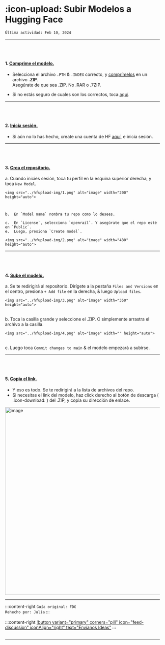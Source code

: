 
# :icon-upload: Subir Modelos a Hugging Face

``Última actividad: Feb 10, 2024``
***
###### ‎ 
#### 1. <u>Comprime el modelo.</u>         
- Selecciona el archivo ``.PTH`` & ``.INDEX`` correcto, y [<u>comprímelos</u>](https://support.microsoft.com/es-es/windows/comprimir-y-descomprimir-archivos-8d28fa72-f2f9-712f-67df-f80cf89fd4e5#:~:text=Para%20comprimir%20un%20archivo%20o%20una%20carpeta&text=Mantenga%20presionado%20o%20haga%20clic,nombre%20en%20la%20misma%20ubicaci%C3%B3n) en un archivo **.ZIP**.       
Asegúrate de que sea .ZIP. No .RAR o .7ZIP.

- Si no estás seguro de cuales son los correctos, toca <u>[aquí](http://localhost:5000/gu%C3%ADas-populares/modelos-de-voz--c%C3%B3mo-buscarlos/#archivos-de-modelos)</u>.
***
###### ‎ 
#### 2. <u>Inicia sesión.</u>
- Si aún no lo has hecho, create una cuenta de HF [<u>aquí</u>](https://huggingface.co/join), e inicia sesión.
***
###### ‎  
#### 3. <u>Crea el repositorio.</u>
a. Cuando inicies sesión, toca tu perfil en la esquina superior derecha, y toca `New Model`.       

    <img src="../hfupload-img/1.png" alt="image" width="200" height="auto">

    ‎

    b.  En `Model name` nombra tu repo como lo desees.   

    c.  En `License`, selecciona `openrail`. Y asegúrate que el repo esté en `Public`.     
    e.  Luego, presiona `Create model`.

    <img src="../hfupload-img/2.png" alt="image" width="480" height="auto"> ‎                
***
###### ‎ 
#### 4. <u>Sube el modelo.</u>
a. Se te redirigirá al repositorio. Dirígete a la pestaña `Files and Versions` en el centro, presiona `+ Add file` en la derecha, & luego ``Upload files``.

    <img src="../hfupload-img/3.png" alt="image" width="350" height="auto">‎    
‎                         
b. Toca la casilla grande y seleccione el .ZIP. O simplemente arrastra el archivo a la casilla.       

    <img src="../hfupload-img/4.png" alt="image" width="" height="auto">‎       
‎       
c. Luego toca `Commit changes to main` & el modelo empezará a subirse.
***
###### ‎ 
#### 5. <u>Copia el link.</u>
- Y eso es todo. Se te redirigirá a la lista de archivos del repo.     
- Si necesitas el link del modelo, haz click derecho al botón de descarga ( :icon-download: ) del .ZIP, y copia su dirección de enlace.

<img src="../hfupload-img/5.png" alt="image" width="610" height="auto">

***
:::content-right
`Guía original: FDG`      
`Rehecho por: Julia`
:::
‎     
‎     
:::content-right
[!button variant="primary" corners="pill" icon="feed-discussion" iconAlign="right" text="Envíanos Ideas"](https://forms.gle/Q1WX8AxWkH2vuMRd9)
:::
‎     
‎     
***
